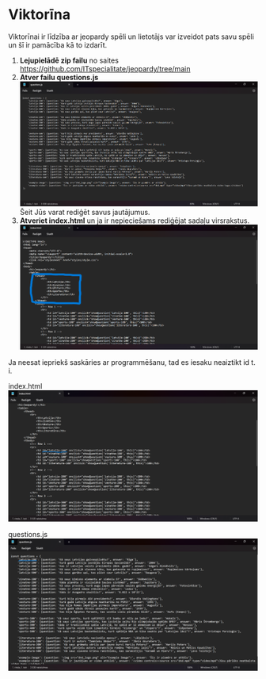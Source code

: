 # Viktorīna

Viktorīnai ir līdzība ar jeopardy spēli un lietotājs var izveidot pats savu spēli un šī ir pamācība kā to izdarīt.

1. **Lejupielādē zip failu** no saites https://github.com/ITspecialitate/jeopardy/tree/main
2. **Atver failu questions.js** ![questions.js img](Ekrānuzņēmums%202024-07-09%20213428.png) Šeit Jūs varat rediģēt savus jautājumus.
3. **Atveriet index.html** un ja ir nepieciešams rediģējat sadaļu virsrakstus. ![index.html img](Ekrānuzņēmums%202024-07-09%20213841.png)

Ja neesat iepriekš saskāries ar programmēšanu, tad es iesaku neaiztikt id t. i. 

index.html ![index.html id img](Ekrānuzņēmums%202024-07-09%20214519.png)

questions.js ![questions.js id img](Ekrānuzņēmums%202024-07-09%20214841.png)